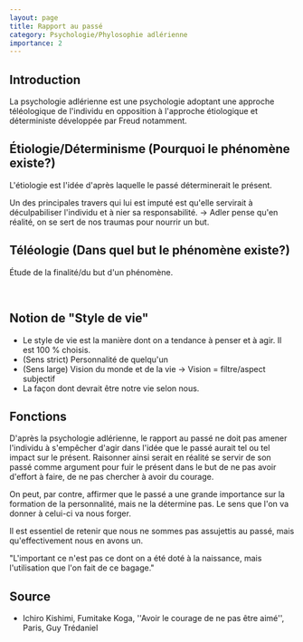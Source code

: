 ```yaml
---
layout: page
title: Rapport au passé
category: Psychologie/Phylosophie adlérienne
importance: 2
---
```


## Introduction
La psychologie adlérienne est une psychologie adoptant une approche téléologique de l'individu en opposition à l'approche étiologique et déterministe développée par Freud notamment.

## Étiologie/Déterminisme (Pourquoi le phénomène existe?)
L'étiologie est l'idée d'après laquelle le passé déterminerait le présent.

Un des principales travers qui lui est imputé est qu'elle servirait à déculpabiliser l'individu et à nier sa responsabilité. -> Adler pense qu'en réalité, on se sert de nos traumas pour nourrir un but.

## Téléologie (Dans quel but le phénomène existe?)
Étude de la finalité/du but d'un phénomène.

<br>

## Notion de "Style de vie"
- Le style de vie est la manière dont on a tendance à penser et à agir. Il est 100 % choisis.
- (Sens strict) Personnalité de quelqu'un
- (Sens large) Vision du monde et de la vie -> Vision = filtre/aspect subjectif
- La façon dont devrait être notre vie selon nous.

## Fonctions
D'après la psychologie adlérienne, le rapport au passé ne doit pas amener l'individu à s'empêcher d'agir dans l'idée que le passé aurait tel ou tel impact sur le présent. Raisonner ainsi serait en réalité se servir de son passé comme argument pour fuir le présent dans le but de ne pas avoir d'effort à faire, de ne pas chercher à avoir du courage.

On peut, par contre, affirmer que le passé a une grande importance sur la formation de la personnalité, mais ne la détermine pas. Le sens que l'on va donner à celui-ci va nous forger.

Il est essentiel de retenir que nous ne sommes pas assujettis au passé, mais qu'effectivement nous en avons un.

"L'important ce n'est pas ce dont on a été doté à la naissance, mais l'utilisation que l'on fait de ce bagage." 

## Source
- Ichiro Kishimi, Fumitake Koga, ''Avoir le courage de ne pas être aimé'', Paris, Guy Trédaniel
